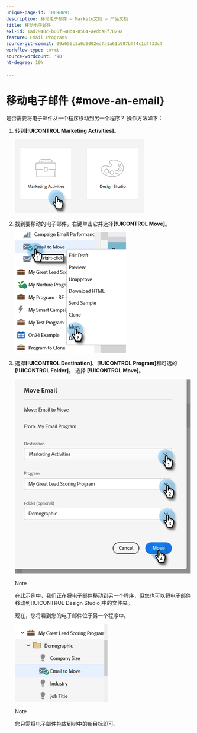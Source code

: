 ```yaml
---
unique-page-id: 10098691
description: 移动电子邮件 — Marketo文档 — 产品文档
title: 移动电子邮件
exl-id: 1ad7940c-b06f-48d4-8564-aedda8f7029a
feature: Email Programs
source-git-commit: 09a656c3a0d0002edfa1a61b987bff4c1dff33cf
workflow-type: tm+mt
source-wordcount: '90'
ht-degree: 10%

---
```


# 移动电子邮件 {#move-an-email}

是否需要将电子邮件从一个程序移动到另一个程序？ 操作方法如下：

1. 转到&#x200B;**[!UICONTROL Marketing Activities]**。

   ![](assets/move-an-email-1.png)

1. 找到要移动的电子邮件，右键单击它并选择&#x200B;**[!UICONTROL Move]**。

   ![](assets/move-an-email-2.png)

1. 选择&#x200B;**[!UICONTROL Destination]**、**[!UICONTROL Program]**&#x200B;和可选的&#x200B;**[!UICONTROL Folder]**。 选择 **[!UICONTROL Move]**。

   ![](assets/move-an-email-3.png)

   >[!NOTE]
   >
   >在此示例中，我们正在将电子邮件移动到另一个程序，但您也可以将电子邮件移动到[!UICONTROL Design Studio]中的文件夹。

   现在，您将看到您的电子邮件位于另一个程序中。

   ![](assets/move-an-email-4.png)

   >[!NOTE]
   >
   >您只需将电子邮件拖放到树中的新目标即可。
